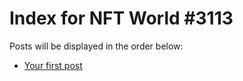# Index for NFT World #3113
Posts will be displayed in the order below:

- [Your first post](./001-first.md)

